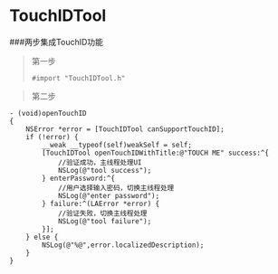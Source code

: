 # TouchIDTool
###两步集成TouchID功能

> 第一步 
> 
> `#import "TouchIDTool.h"`

> 第二步
>
	- (void)openTouchID
	{
	    NSError *error = [TouchIDTool canSupportTouchID];
	    if (!error) {	        
	        __weak __typeof(self)weakSelf = self;
	        [TouchIDTool openTouchIDWithTitle:@"TOUCH ME" success:^{
	        	//验证成功，主线程处理UI
	            NSLog(@"tool success");
	        } enterPassword:^{
	        	//用户选择输入密码，切换主线程处理
	            NSLog(@"enter password");
	        } failure:^(LAError *error) {
	            //验证失败，切换主线程处理
	            NSLog(@"tool failure");
	        }]; 
	    } else {
	        NSLog(@"%@",error.localizedDescription);
	    }
	}